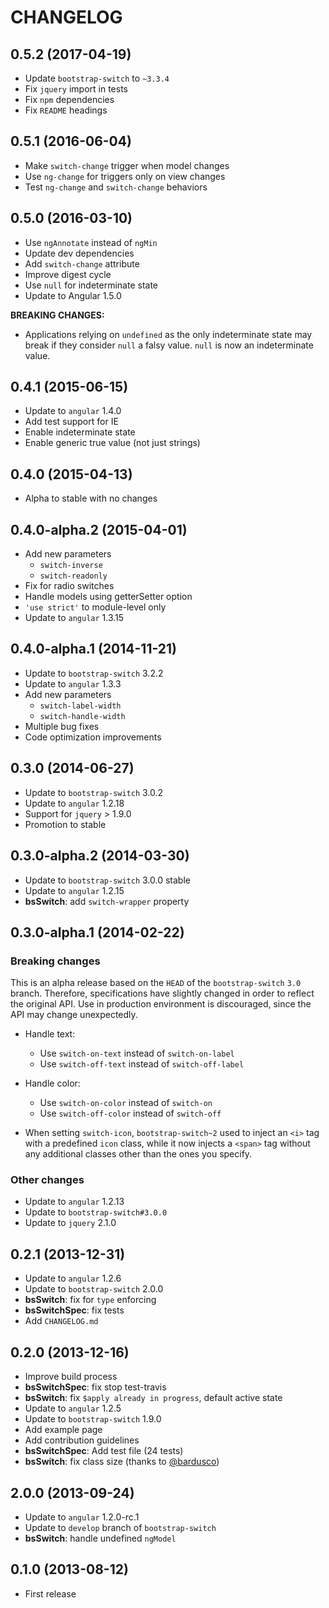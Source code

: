 CHANGELOG
=========

## 0.5.2 (2017-04-19)

- Update `bootstrap-switch` to `~3.3.4`
- Fix `jquery` import in tests
- Fix `npm` dependencies
- Fix `README` headings

## 0.5.1 (2016-06-04)

- Make `switch-change` trigger when model changes
- Use `ng-change` for triggers only on view changes
- Test `ng-change` and `switch-change` behaviors

## 0.5.0 (2016-03-10)

- Use `ngAnnotate` instead of `ngMin`
- Update dev dependencies
- Add `switch-change` attribute
- Improve digest cycle
- Use `null` for indeterminate state
- Update to Angular 1.5.0

**BREAKING CHANGES:**

- Applications relying on `undefined` as the only indeterminate state
  may break if they consider `null` a falsy value. `null` is now an
  indeterminate value.

## 0.4.1 (2015-06-15)

- Update to `angular` 1.4.0
- Add test support for IE
- Enable indeterminate state
- Enable generic true value (not just strings)

## 0.4.0 (2015-04-13)

- Alpha to stable with no changes

## 0.4.0-alpha.2 (2015-04-01)

- Add new parameters
  - `switch-inverse`
  - `switch-readonly`
- Fix for radio switches
- Handle models using getterSetter option
- `'use strict'` to module-level only
- Update to `angular` 1.3.15

## 0.4.0-alpha.1 (2014-11-21)

- Update to `bootstrap-switch` 3.2.2
- Update to `angular` 1.3.3
- Add new parameters
  - `switch-label-width`
  - `switch-handle-width`
- Multiple bug fixes
- Code optimization improvements

## 0.3.0 (2014-06-27)

- Update to `bootstrap-switch` 3.0.2
- Update to `angular` 1.2.18
- Support for `jquery` > 1.9.0
- Promotion to stable

## 0.3.0-alpha.2 (2014-03-30)

- Update to `bootstrap-switch` 3.0.0 stable
- Update to `angular` 1.2.15
- **bsSwitch**: add `switch-wrapper` property

## 0.3.0-alpha.1 (2014-02-22)

### Breaking changes

This is an alpha release based on the `HEAD` of the `bootstrap-switch` `3.0` branch. Therefore, specifications
have slightly changed in order to reflect the original API. Use in production environment is discouraged, since the API
may change unexpectedly.

- Handle text:
  - Use `switch-on-text` instead of `switch-on-label`
  - Use `switch-off-text` instead of `switch-off-label`
- Handle color:
  - Use `switch-on-color` instead of `switch-on`
  - Use `switch-off-color` instead of `switch-off`

- When setting `switch-icon`, `bootstrap-switch~2` used to inject an `<i>` tag with a predefined `icon` class,
while it now injects a `<span>` tag without any additional classes other than the ones you specify.

### Other changes

- Update to `angular` 1.2.13
- Update to `bootstrap-switch#3.0.0`
- Update to `jquery` 2.1.0

## 0.2.1 (2013-12-31)

- Update to `angular` 1.2.6
- Update to `bootstrap-switch` 2.0.0
- **bsSwitch**: fix for `type` enforcing
- **bsSwitchSpec**: fix tests
- Add `CHANGELOG.md`

## 0.2.0 (2013-12-16)

- Improve build process
- **bsSwitchSpec**: fix stop test-travis
- **bsSwitch**: fix `$apply already in progress`, default active state
- Update to `angular` 1.2.5
- Update to `bootstrap-switch` 1.9.0
- Add example page
- Add contribution guidelines
- **bsSwitchSpec**: Add test file (24 tests)
- **bsSwitch**: fix class size (thanks to [@bardusco](https://github.com/bardusco))

## 2.0.0 (2013-09-24)

- Update to `angular` 1.2.0-rc.1
- Update to `develop` branch of `bootstrap-switch`
- **bsSwitch**: handle undefined `ngModel`

## 0.1.0 (2013-08-12)

- First release
